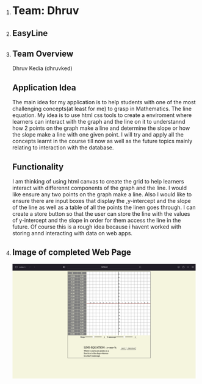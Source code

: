<ol>
    <li><h1>Team: Dhruv</h1></li>
    <li><h2>EasyLine</h2></li>
    <li>
        <h2>Team Overview</h2>
        <p>Dhruv Kedia (dhruvked)</p>
    </li>
    <l1>
        <h2>Application Idea</h2>
        The main idea for my application is to help students with one of the most challenging concepts(at least for me) to grasp in Mathematics. The line equation. My idea is to use html css tools to create a enviroment where learners can interact with the graph and the line on it to understannd how 2 points on the graph make a line and determine the slope or how the slope make a line with one given point. I will try and apply all the concepts learnt in the course till now as well as the future topics mainly relating to interaction with the database.
    </li>
    <l1>
        <h2>Functionality</h2>
        I am thinking of using html canvas to create the grid to help learners interact with differennt components of the graph and the line. I would like ensure any two points on the graph make a line. Also I would like to ensure there are input boxes that display the ,y-intercept and the slope of the line as well as a table of all the points the linen goes through. I can create a store button so that the user can store the line with the values of y-intercept and the slope in order for them access the line in the future. Of course this is a rough idea because i havent worked with storing annd interacting with data on web apps. 
    </li>
    <li>
        <h2>Image of completed Web Page</h2>
        <img src='Screenshot 2022-06-29 at 3.12.44 PM.png'>
    </li>
</ol>